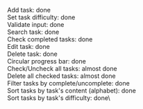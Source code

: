 Add task:                                   done \
Set task difficulty:                        done\
Validate input:                             done\
Search task:                                done\
Check completed tasks:                      done\
Edit task:                                  done\
Delete task:                                done\
Circular progress bar:                      done\
Check/Uncheck all tasks:                    almost done\
Delete all checked tasks:                   almost done\
Filter tasks by complete/uncomplete:        done\
Sort tasks by task's content (alphabet):    done\
Sort tasks by task's difficulty:            done\